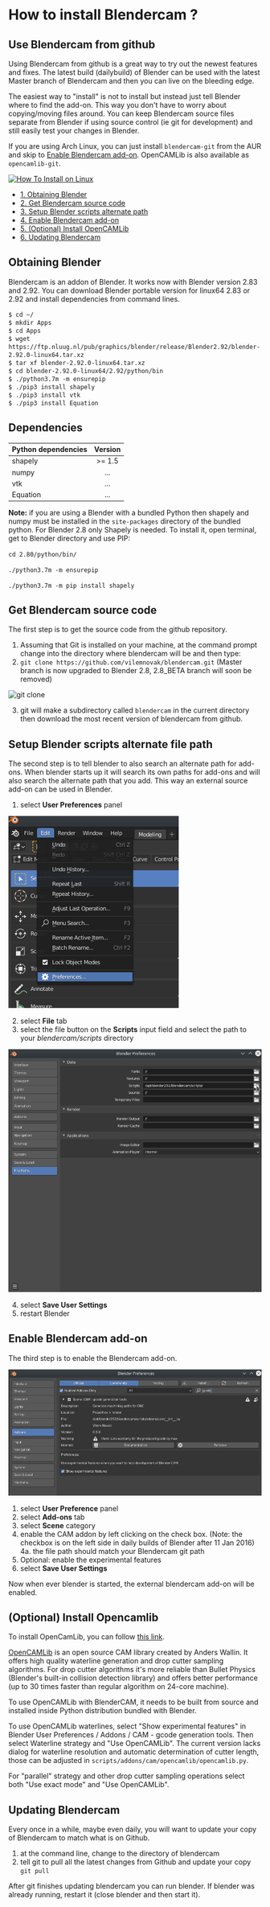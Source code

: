 # How to install Blendercam ?

## Use Blendercam from github 

Using Blendercam from github is a great way to try out the newest features and fixes.  The latest build (dailybuild) of Blender can be used with the latest Master branch of Blendercam and then you can live on the bleeding edge.

The easiest way to "install" is not to install but instead just tell Blender where to find the add-on.  This way you don't have to worry about copying/moving files around.  You can keep Blendercam source files separate from Blender if using source control (ie git for development) and still easily test your changes in Blender.

If you are using Arch Linux, you can just install `blendercam-git` from the AUR and skip to [Enable Blendercam add-on](#enable-blendercam-add-on). OpenCAMLib is also available as `opencamlib-git`.


[![How To Install on Linux](http://img.youtube.com/vi/7_Qq8Zv4SEo/0.jpg)](http://www.youtube.com/watch?v=7_Qq8Zv4SEo)

* [1. Obtaining Blender](#obtaining-blender)
* [2. Get Blendercam source code](#get-blendercam-source-code)
* [3. Setup Blender scripts alternate path](#setup-blender-scripts-alternate-file-path)
* [4. Enable Blendercam add-on](#enable-blendercam-add-on)
* [5. (Optional) Install OpenCAMLib](#optional-install-opencamlib)
* [6. Updating Blendercam](#updating-blendercam)


## Obtaining Blender
Blendercam is an addon of Blender. It works now with Blender version 2.83 and 2.92.
You can download Blender portable version for linux64 2.83 or 2.92 and install dependencies from command lines.

```
$ cd ~/
$ mkdir Apps
$ cd Apps
$ wget https://ftp.nluug.nl/pub/graphics/blender/release/Blender2.92/blender-2.92.0-linux64.tar.xz
$ tar xf blender-2.92.0-linux64.tar.xz
$ cd blender-2.92.0-linux64/2.92/python/bin
$ ./python3.7m -m ensurepip
$ ./pip3 install shapely
$ ./pip3 install vtk
$ ./pip3 install Equation
```

## Dependencies

| Python dependencies        | Version           |
| ------------- |:-------------:|
| shapely  | >= 1.5 |
| numpy    | ...      |
| vtk      | ...      |
| Equation | ...      |






**Note:** if you are using a Blender with a bundled Python then shapely and numpy must be installed in the `site-packages` directory of the bundled python. For Blender 2.8 only Shapely is needed. To install it, open terminal, get to Blender directory and use PIP:

`cd 2.80/python/bin/`

`./python3.7m -m ensurepip`

`./python3.7m -m pip install shapely`


## Get Blendercam source code
The first step is to get the source code from the github repository.
 1. Assuming that Git is installed on your machine, at the command prompt change into the directory where blendercam will be and then type:
 2. `git clone https://github.com/vilemnovak/blendercam.git` (Master branch is now upgraded to Blender 2.8, 2.8_BETA branch will soon be removed)

 ![git clone](https://cloud.githubusercontent.com/assets/648108/12068782/8942a84a-afeb-11e5-86c4-31a60475fd27.png)

 3. git will make a subdirectory called `blendercam` in the current directory then download the most recent version of blendercam from github.

## Setup Blender scripts alternate file path
The second step is to tell blender to also search an alternate path for add-ons.  When blender starts up it will search its own paths for add-ons and will also search the alternate path that you add.  This way an external source add-on can be used in Blender.

 1. select **User Preferences** panel

 ![File User Preferences](images/addonInstall1.png)

 2. select **File** tab
 3. select the file button on the **Scripts** input field and select the path to your *blendercam/scripts* directory

 ![File Paths](images/addonInstall2.png)

 4. select **Save User Settings**
 5. restart Blender

## Enable Blendercam add-on
The third step is to enable the Blendercam add-on.

![Enable Addon](images/addonInstall3.png)

 1. select **User Preference** panel
 2. select **Add-ons** tab
 3. select **Scene** category
 4. enable the CAM addon by left clicking on the check box. (Note: the checkbox is on the left side in daily builds of Blender after 11 Jan 2016)  
   4a. the file path should match your Blendercam git path
 5. Optional: enable the experimental features
 6. select **Save User Settings**

Now when ever blender is started, the external blendercam add-on will be enabled.

## (Optional) Install Opencamlib

To install OpenCamLib, you can follow [this link](Opencamlib%20Installation.md).

[OpenCAMLib](https://github.com/aewallin/opencamlib) is an open source CAM library created by Anders Wallin. It offers high quality waterline generation and drop cutter sampling algorithms. For drop cutter algorithms it's more reliable than Bullet Physics (Blender's built-in collision detection library) and offers better performance (up to 30 times faster than regular algorithm on 24-core machine).

To use OpenCAMLib with BlenderCAM, it needs to be built from source and installed inside Python distribution bundled with Blender.

To use OpenCAMLib waterlines, select "Show experimental features" in Blender User Preferences / Addons / CAM - gcode generation tools. Then select Waterline strategy and "Use OpenCAMLib". The current version lacks dialog for waterline resolution and automatic determination of cutter length, those can be adjusted in `scripts/addons/cam/opencamlib/opencamlib.py`.

For "parallel" strategy and other drop cutter sampling operations select both "Use exact mode" and "Use OpenCAMLib".


## Updating Blendercam
Every once in a while, maybe even daily, you will want to update your copy of Blendercam to match what is on Github.
 1. at the command line, change to the directory of blendercam
 2. tell git to pull all the latest changes from Github and update your copy
  `git pull`

After git finishes updating blendercam you can run blender.  If blender was already running, restart it (close blender and then start it).
